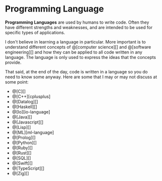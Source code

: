 # Programming Language

__Programming Languages__ are used by humans to write code. Often they have different
strengths and weaknesses, and are intended to be used for specific types of applications.

I don't believe in learning a language in particular. More important is to understand
different concepts of @[computer science][] and @[software engineering][] and how they
can be applied to all code written in any language. The language is only used to express
the ideas that the concepts provide.

That said, at the end of the day, code is written in a language so you do need to know
some anyway. Here are some that I may or may not discuss at some point:
*   @[C][]
*   @[C++][cplusplus]
*   @[Datalog][]
*   @[Haskell][]
*   @[Io][io-language]
*   @[Java][]
*   @[Javascript][]
*   @[Lisp][]
*   @[ML][ml-language]
*   @[Prolog][]
*   @[Python][]
*   @[Ruby][]
*   @[Rust][]
*   @[SQL][]
*   @[Swift][]
*   @[TypeScript][]
*   @[Zig][]
